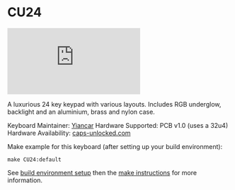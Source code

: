 # CU24

![CU24](https://geekhack.org/index.php?action=dlattach;topic=93289.0;attach=185492;image)

A luxurious 24 key keypad with various layouts. Includes RGB underglow, backlight and an aluminium, brass and nylon case.

Keyboard Maintainer: [Yiancar](https://github.com/yiancar)
Hardware Supported: PCB v1.0 (uses a 32u4)
Hardware Availability: [caps-unlocked.com](http://caps-unlocked.com/)

Make example for this keyboard (after setting up your build environment):

    make CU24:default

See [build environment setup](https://docs.qmk.fm/build_environment_setup.html) then the [make instructions](https://docs.qmk.fm/make_instructions.html) for more information.
